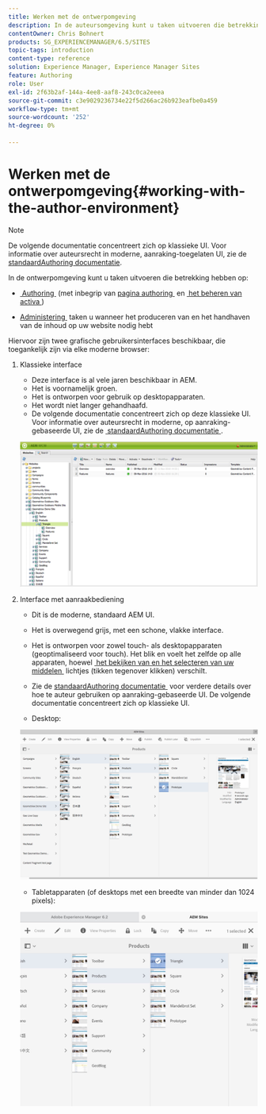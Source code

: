 ```yaml
---
title: Werken met de ontwerpomgeving
description: In de auteursomgeving kunt u taken uitvoeren die betrekking hebben op het ontwerpen (waaronder het schrijven en beheren van elementen voor pagina's) en het beheren van taken die u nodig hebt bij het genereren en onderhouden van de inhoud van uw website.
contentOwner: Chris Bohnert
products: SG_EXPERIENCEMANAGER/6.5/SITES
topic-tags: introduction
content-type: reference
solution: Experience Manager, Experience Manager Sites
feature: Authoring
role: User
exl-id: 2f63b2af-144a-4ee8-aaf8-243c0ca2eeea
source-git-commit: c3e9029236734e22f5d266ac26b923eafbe0a459
workflow-type: tm+mt
source-wordcount: '252'
ht-degree: 0%

---
```


# Werken met de ontwerpomgeving{#working-with-the-author-environment}

>[!NOTE]
>
>De volgende documentatie concentreert zich op klassieke UI. Voor informatie over auteursrecht in moderne, aanraking-toegelaten UI, zie de [&#x200B; standaardAuthoring documentatie &#x200B;](/help/assets/assets.md).

In de ontwerpomgeving kunt u taken uitvoeren die betrekking hebben op:

* [&#x200B; Authoring &#x200B;](/help/sites-authoring/author.md) (met inbegrip van [&#x200B; pagina authoring &#x200B;](/help/sites-authoring/qg-page-authoring.md) en [&#x200B; het beheren van activa &#x200B;](/help/assets/assets.md))

* [&#x200B; Administering &#x200B;](/help/sites-administering/administer-best-practices.md) taken u wanneer het produceren van en het handhaven van de inhoud op uw website nodig hebt

Hiervoor zijn twee grafische gebruikersinterfaces beschikbaar, die toegankelijk zijn via elke moderne browser:

1. Klassieke interface

   * Deze interface is al vele jaren beschikbaar in AEM.
   * Het is voornamelijk groen.
   * Het is ontworpen voor gebruik op desktopapparaten.
   * Het wordt niet langer gehandhaafd.
   * De volgende documentatie concentreert zich op deze klassieke UI. Voor informatie over auteursrecht in moderne, op aanraking-gebaseerde UI, zie de [&#x200B; standaardAuthoring documentatie &#x200B;](/help/sites-authoring/author.md).

   ![&#x200B; chlimage_1-149 &#x200B;](assets/chlimage_1-149.png)

1. Interface met aanraakbediening

   * Dit is de moderne, standaard AEM UI.
   * Het is overwegend grijs, met een schone, vlakke interface.
   * Het is ontworpen voor zowel touch- als desktopapparaten (geoptimaliseerd voor touch). Het blik en voelt het zelfde op alle apparaten, hoewel [&#x200B; het bekijken van en het selecteren van uw middelen &#x200B;](/help/sites-authoring/basic-handling.md) lichtjes (tikken tegenover klikken) verschilt.
   * Zie de [&#x200B; standaardAuthoring documentatie &#x200B;](/help/sites-authoring/author.md) voor verdere details over hoe te auteur gebruiken op aanraking-gebaseerde UI. De volgende documentatie concentreert zich op klassieke UI.

   * Desktop:

   ![&#x200B; chlimage_1-150 &#x200B;](assets/chlimage_1-150.png)

   * Tabletapparaten (of desktops met een breedte van minder dan 1024 pixels):

   ![&#x200B; chlimage_1-7 &#x200B;](assets/chlimage_1-7.jpeg)
